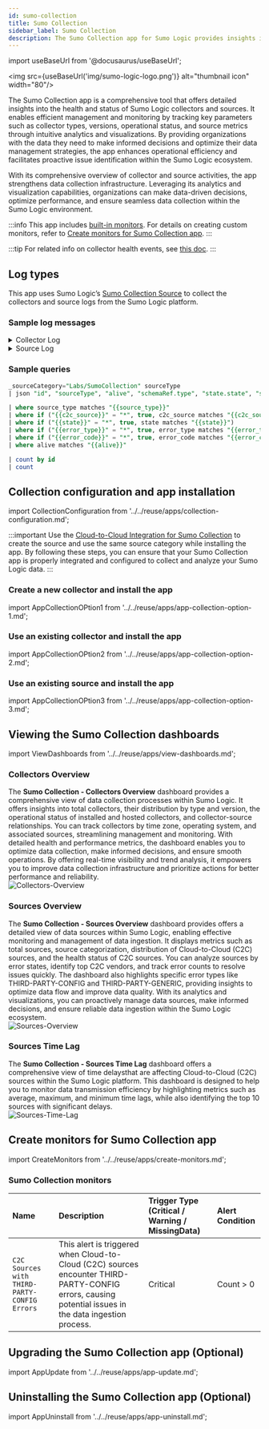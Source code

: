```yaml
---
id: sumo-collection
title: Sumo Collection
sidebar_label: Sumo Collection
description: The Sumo Collection app for Sumo Logic provides insights into health and status of Sumo Logic collectors and sources, allowing you to effectively manage and monitor collectors and sources within Sumo Logic.
---
```


import useBaseUrl from '@docusaurus/useBaseUrl';

<img src={useBaseUrl('img/sumo-logic-logo.png')} alt="thumbnail icon" width="80"/>

The Sumo Collection app is a comprehensive tool that offers detailed insights into the health and status of Sumo Logic collectors and sources. It enables efficient management and monitoring by tracking key parameters such as collector types, versions, operational status, and source metrics through intuitive analytics and visualizations. By providing organizations with the data they need to make informed decisions and optimize their data management strategies, the app enhances operational efficiency and facilitates proactive issue identification within the Sumo Logic ecosystem.

With its comprehensive overview of collector and source activities, the app strengthens data collection infrastructure. Leveraging its analytics and visualization capabilities, organizations can make data-driven decisions, optimize performance, and ensure seamless data collection within the Sumo Logic environment.

:::info
This app includes [built-in monitors](#sumo-collection-monitors). For details on creating custom monitors, refer to [Create monitors for Sumo Collection app](#create-monitors-for-sumo-collection-app).
:::

:::tip
For related info on collector health events, see [this doc](/docs/manage/health-events).
:::

## Log types

This app uses Sumo Logic’s [Sumo Collection Source](/docs/send-data/hosted-collectors/cloud-to-cloud-integration-framework/sumo-collection-source/) to collect the collectors and source logs from the Sumo Logic platform.

### Sample log messages

<details>
<summary>Collector Log</summary>

```json
{
    "id": 106288931,
    "name": "dc-windows-client2",
    "timeZone": "Etc/UTC",
    "fields": {},
    "links": [
        {
            "rel": "sources",
            "href": "/v1/collectors/106288231/sources"
        }
    ],
    "ephemeral": false,
    "targetCpu": -1,
    "sourceSyncMode": "UI",
    "installedCollectorSubtype": "Installed",
    "collectorType": "Installable",
    "collectorVersion": "19.376-1",
    "osVersion": "10.0",
    "osName": "Windows Server 2019",
    "osArch": "amd64",
    "lastSeenAlive": 1741775145414,
    "alive": false
}
```
</details>

<details>
<summary>Source Log</summary>

```json
{
    "id": 116630551,
    "schemaRef": {
        "type": "Universal Connector"
    },
    "config": {
        "name": "YL UC continuation",
        "paginationContinuationTokenType": "body",
        "paginationContinuationTokenKey": "token",
        "responseLogsJsonPaths": [
            {
                "logTimestampFormat": "2025-03-12T15:55:35.405Z",
                "logsPath": "$.data[*]",
                "logTimestampPath": "$.modifiedAt"
            }
        ],
        "authBasicUsername": "NEWWWNAME",
        "requestEndpoint": "https://daorsXYCahaxe.xyz/api/v1/roles",
        "paginationContinuationTokenLocation": "headers",
        "paginationContinuationTokenJsonPath": "$.next",
        "clientRateLimitBurst": 1000,
        "authCategory": "Basic",
        "clientTimeoutRetries": 5,
        "parserPath": "",
        "requestBody": "",
        "requestMethod": "GET",
        "fields": {
            "_siemForward": false
        },
        "authBasicPassword": "********",
        "category": "yl/continuation",
        "clientRateLimitDuration": "1m",
        "pollingInterval": "1h",
        "requestParams": [
            {
                "paramName": "limit",
                "paramValue": "1"
            }
        ],
        "clientTimeoutDuration": "5m",
        "responseLogsType": "json",
        "paginationType": "ContinuationToken",
        "progressType": "none",
        "clientRateLimitReqs": 1000
    },
    "state": {
        "state": "Collecting"
    },
    "sourceType": "Universal",
    "alive": true
}
```
</details>

### Sample queries

```sql title="Total Sources"
_sourceCategory="Labs/SumoCollection" sourceType
| json "id", "sourceType", "alive", "schemaRef.type", "state.state", "state.errorType", "state.errorInfo", "config.name", "state.errorCode", "config.fields._siemForward", "name", "category", "hostName", "automaticDateParsing", "multilineProcessingEnabled", "useAutolineMatching", "forceTimeZone", "encoding",  "fields._siemForward" as id, source_type, alive, c2c_source, state, error_type, error_info, name, error_code, siem_forward, source_name, category, host_name, automatic_date_parsing, multiline_processing_enabled, use_autoline_matching, force_time_zone, encoding, source_siem_forward nodrop

| where source_type matches "{{source_type}}"
| where if ("{{c2c_source}}" = "*", true, c2c_source matches "{{c2c_source}}")
| where if ("{{state}}" = "*", true, state matches "{{state}}")
| where if ("{{error_type}}" = "*", true, error_type matches "{{error_type}}")
| where if ("{{error_code}}" = "*", true, error_code matches "{{error_code}}")
| where alive matches "{{alive}}"

| count by id
| count
```

## Collection configuration and app installation

import CollectionConfiguration from '../../reuse/apps/collection-configuration.md';

<CollectionConfiguration/>

:::important
Use the [Cloud-to-Cloud Integration for Sumo Collection](/docs/send-data/hosted-collectors/cloud-to-cloud-integration-framework/sumo-collection-source/) to create the source and use the same source category while installing the app. By following these steps, you can ensure that your Sumo Collection app is properly integrated and configured to collect and analyze your Sumo Logic data.
:::

### Create a new collector and install the app

import AppCollectionOPtion1 from '../../reuse/apps/app-collection-option-1.md';

<AppCollectionOPtion1/>

### Use an existing collector and install the app

import AppCollectionOPtion2 from '../../reuse/apps/app-collection-option-2.md';

<AppCollectionOPtion2/>

### Use an existing source and install the app

import AppCollectionOPtion3 from '../../reuse/apps/app-collection-option-3.md';

<AppCollectionOPtion3/>

## Viewing the Sumo Collection dashboards​​

import ViewDashboards from '../../reuse/apps/view-dashboards.md';

<ViewDashboards/>

### Collectors Overview

The **Sumo Collection - Collectors Overview** dashboard provides a comprehensive view of data collection processes within Sumo Logic. It offers insights into total collectors, their distribution by type and version, the operational status of installed and hosted collectors, and collector-source relationships. You can track collectors by time zone, operating system, and associated sources, streamlining management and monitoring. With detailed health and performance metrics, the dashboard enables you to optimize data collection, make informed decisions, and ensure smooth operations. By offering real-time visibility and trend analysis, it empowers you to improve data collection infrastructure and prioritize actions for better performance and reliability.<br/><img src='https://sumologic-app-data-v2.s3.us-east-1.amazonaws.com/dashboards/Sumo-Collection/Sumo+Collection+-+Collectors+Overview.png' alt="Collectors-Overview" />

### Sources Overview

The **Sumo Collection - Sources Overview** dashboard provides offers a detailed view of data sources within Sumo Logic, enabling effective monitoring and management of data ingestion. It displays metrics such as total sources, source categorization, distribution of Cloud-to-Cloud (C2C) sources, and the health status of C2C sources. You can analyze sources by error states, identify top C2C vendors, and track error counts to resolve issues quickly. The dashboard also highlights specific error types like THIRD-PARTY-CONFIG and THIRD-PARTY-GENERIC, providing insights to optimize data flow and improve data quality. With its analytics and visualizations, you can proactively manage data sources, make informed decisions, and ensure reliable data ingestion within the Sumo Logic ecosystem.<br/><img src='https://sumologic-app-data-v2.s3.us-east-1.amazonaws.com/dashboards/Sumo-Collection/Sumo+Collection+-+Sources+Overview.png' alt="Sources-Overview" />

### Sources Time Lag

The **Sumo Collection - Sources Time Lag** dashboard offers a comprehensive view of time delaysthat are affecting Cloud-to-Cloud (C2C) sources within the Sumo Logic platform. This dashboard is designed to help you to monitor data transmission efficiency by highlighting metrics such as average, maximum, and minimum time lags, while also identifying the top 10 sources with significant delays. <br/><img src='https://sumologic-app-data-v2.s3.us-east-1.amazonaws.com/dashboards/Sumo-Collection/Sources-Time-Lag.png' alt="Sources-Time-Lag" />

## Create monitors for Sumo Collection app

import CreateMonitors from '../../reuse/apps/create-monitors.md';

<CreateMonitors/>

### Sumo Collection monitors

| Name | Description | Trigger Type (Critical / Warning / MissingData) | Alert Condition | 
|:--|:--|:--|:--|
| `C2C Sources with THIRD-PARTY-CONFIG Errors` | This alert is triggered when Cloud-to-Cloud (C2C) sources encounter THIRD-PARTY-CONFIG errors, causing potential issues in the data ingestion process. | Critical | Count > 0 |

## Upgrading the Sumo Collection app (Optional)

import AppUpdate from '../../reuse/apps/app-update.md';

<AppUpdate/>

## Uninstalling the Sumo Collection app (Optional)

import AppUninstall from '../../reuse/apps/app-uninstall.md';

<AppUninstall/>
